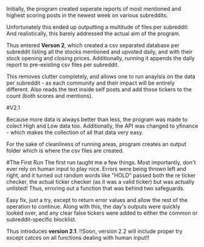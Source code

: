 Initially, the program created seperate reports of most mentioned and highest scoring posts in the newest week on various subreddits.

Unfortunately this ended up outputting a multitude of files per subreddit:
And realistically, this barely addressed the actual aim of the program.

Thus entered **Verson 2**, which created a csv separated database per subreddit listing all the stocks mentioned and upvoted daily, and with their stock opening and closing prices. Additionally, running it appends the daily report to pre-existing csv files per subreddit.

This removes clutter completely, and allows one to run anaylsis on the data per subreddit - as each community and their impact will be entirely different. Also reads the text inside self posts and add those tickers to the count (both scores and mentions).

#V2.1

Because more data is always better than less, the program was made to colect High and Low data too. Additionally, the API was changed to yfinance - which makes the collection of all that data very easy.

For the sake of cleanliness of running areas, program creates an output folder which is where the csv files are created.

#The First Run
The first run taught me a few things. Most importantly, don't ever rely on human input to play nice.
Errors were being thrown left and right, and it turned out random words like "HOLD" passed both the re ticker checker, the actual ticker checker (as it was a valid ticker) but was actually unlisted! Thus, erroring out a function that was behind two safeguards.

Easy fix, just a try, except to return error values and allow the rest of the operation to continue. Along with this, the day's outputs were quickly looked over, and any clear false tickers were added to either the common or subreddit-specific blocklist. 

Thus introduces **version 2.1**. !!Soon, version 2.2 will include proper try except catces on all functions dealing with human input!!